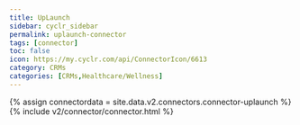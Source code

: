 ```yaml
---
title: UpLaunch
sidebar: cyclr_sidebar
permalink: uplaunch-connector
tags: [connector]
toc: false
icon: https://my.cyclr.com/api/ConnectorIcon/6613
category: CRMs
categories: [CRMs,Healthcare/Wellness]
---
```

{% assign connectordata = site.data.v2.connectors.connector-uplaunch %}
{% include v2/connector/connector.html %}	